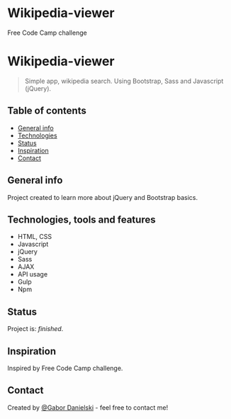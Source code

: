 # Wikipedia-viewer
Free Code Camp challenge

# Wikipedia-viewer
> Simple app, wikipedia search. Using Bootstrap, Sass and Javascript (jQuery).

## Table of contents
* [General info](#general-info)
* [Technologies](#technologies-tools-and-features)
* [Status](#status)
* [Inspiration](#inspiration)
* [Contact](#contact)

## General info
Project created to learn more about jQuery and Bootstrap basics.

## Technologies, tools and features
* HTML, CSS
* Javascript
* jQuery
* Sass
* AJAX
* API usage
* Gulp
* Npm 

## Status
Project is: _finished_.

## Inspiration
Inspired by Free Code Camp challenge.

## Contact
Created by [@Gabor Danielski](http://www.gabordanielski.pl) - feel free to contact me!
